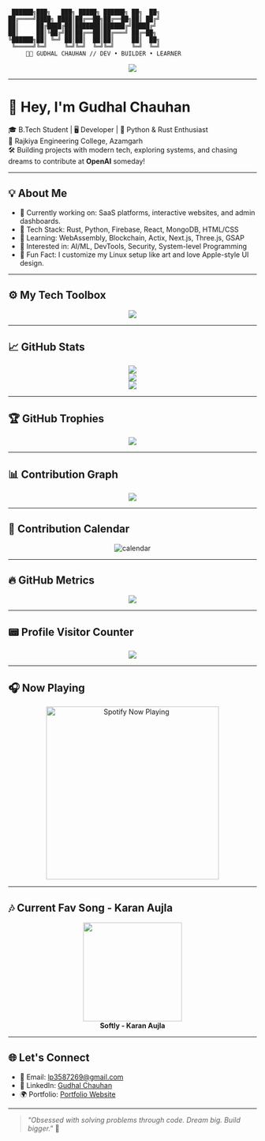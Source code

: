 <!-- CMatrix-style ASCII -->
```
 ██████╗███╗   ███╗ █████╗ ██████╗ ██╗  ██╗
██╔════╝████╗ ████║██╔══██╗██╔══██╗██║ ██╔╝
██║     ██╔████╔██║███████║██████╔╝█████╔╝ 
██║     ██║╚██╔╝██║██╔══██║██╔═══╝ ██╔═██╗ 
╚██████╗██║ ╚═╝ ██║██║  ██║██║     ██║  ██╗
 ╚═════╝╚═╝     ╚═╝╚═╝  ╚═╝╚═╝     ╚═╝  ╚═╝
     👨‍💻 GUDHAL CHAUHAN // DEV • BUILDER • LEARNER
```

<p align="center">
  <img src="https://readme-typing-svg.herokuapp.com?font=JetBrains+Mono&size=20&duration=4000&pause=1000&center=true&vCenter=true&color=7CFC00&width=435&lines=B.Tech+IT+Student+%7C+Rustacean+%7C+OpenAI+Dreamer;Linux+Tuner+%7C+Creative+Dev+%7C+Problem+Solver" />
</p>

---

# 👋 Hey, I'm Gudhal Chauhan

🎓 B.Tech Student | 🖥️ Developer | 🧠 Python & Rust Enthusiast  
📍 Rajkiya Engineering College, Azamgarh  
🛠️ Building projects with modern tech, exploring systems, and chasing dreams to contribute at **OpenAI** someday!

---

## 💡 About Me

- 🔭 Currently working on: SaaS platforms, interactive websites, and admin dashboards.
- 🧱 Tech Stack: Rust, Python, Firebase, React, MongoDB, HTML/CSS
- 🌱 Learning: WebAssembly, Blockchain, Actix, Next.js, Three.js, GSAP
- 🧠 Interested in: AI/ML, DevTools, Security, System-level Programming
- 🧩 Fun Fact: I customize my Linux setup like art and love Apple-style UI design.

---

## ⚙️ My Tech Toolbox

<p align="center">
  <img src="https://skillicons.dev/icons?i=rust,python,c,java,html,css,react,firebase,mongodb,git,linux,vscode&theme=dark" />
</p>

---

## 📈 GitHub Stats

<p align="center">
  <img src="https://github-readme-stats.vercel.app/api?username=draken-1974&show_icons=true&theme=tokyonight&count_private=true" />
  <br />
  <img src="https://github-readme-streak-stats.herokuapp.com/?user=draken-1974&theme=tokyonight" />
  <br />
  <img src="https://github-readme-stats.vercel.app/api/top-langs/?username=draken-1974&layout=compact&theme=tokyonight" />
</p>

---

## 🏆 GitHub Trophies

<p align="center">
  <img src="https://github-profile-trophy.vercel.app/?username=draken-1974&theme=onedark&no-frame=true&row=1&column=7" />
</p>

---

## 📊 Contribution Graph

<p align="center">
  <img src="https://github-readme-activity-graph.vercel.app/graph?username=draken-1974&theme=react-dark" />
</p>

---

## 📅 Contribution Calendar

<p align="center">
  <img src="https://github.com/ashutosh00710/github-readme-activity-graph/blob/master/images/calendar.svg" alt="calendar" />
</p>

---

## 🔥 GitHub Metrics

<p align="center">
  <img src="https://github-profile-summary-cards.vercel.app/api/cards/profile-details?username=draken-1974&theme=tokyonight" />
</p>

---

## 📟 Profile Visitor Counter

<p align="center">
  <img src="https://komarev.com/ghpvc/?username=draken-1974&label=Profile%20views&color=0e75b6&style=flat" />
</p>

---

## 🎧 Now Playing

<p align="center">
  <img src="https://spotify-now-playing-delta.vercel.app/api/spotify" alt="Spotify Now Playing" width="350" />
</p>

---

## 🎶 Current Fav Song - Karan Aujla

<p align="center">
  <img src="https://i.scdn.co/image/ab67616d0000b273a97d58d4260e56f5a06140f3" width="200px" /><br>
  <strong>Softly - Karan Aujla</strong>
</p>

---

## 🌐 Let's Connect

- 📧 Email: [lp3587269@gmail.com](mailto:lp3587269@gmail.com)
- 🔗 LinkedIn: [Gudhal Chauhan](https://www.linkedin.com/in/gudhal-chauhan-187928295/)
- 🌍 Portfolio: [Portfolio Website](https://draken-1974.github.io/https-draken/)

---

> _"Obsessed with solving problems through code. Dream big. Build bigger."_ 🚀
